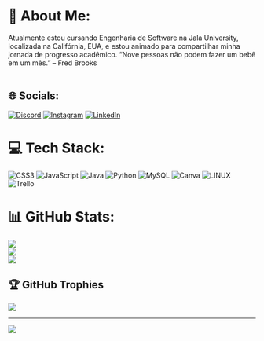 # 💫 About Me:
Atualmente estou cursando Engenharia de Software na Jala University, localizada na Califórnia, EUA, e estou animado para compartilhar minha jornada de progresso acadêmico. “Nove pessoas não podem fazer um bebê em um mês.” – Fred Brooks<br><br>


## 🌐 Socials:
[![Discord](https://img.shields.io/badge/Discord-%237289DA.svg?logo=discord&logoColor=white)](https://discord.gg/https://discord.gg/dXAP36dX) [![Instagram](https://img.shields.io/badge/Instagram-%23E4405F.svg?logo=Instagram&logoColor=white)](https://instagram.com/https://www.instagram.com/dann__505/) [![LinkedIn](https://img.shields.io/badge/LinkedIn-%230077B5.svg?logo=linkedin&logoColor=white)](https://linkedin.com/in/https://www.linkedin.com/in/devdanilosantos/) 

# 💻 Tech Stack:
![CSS3](https://img.shields.io/badge/css3-%231572B6.svg?style=for-the-badge&logo=css3&logoColor=white) ![JavaScript](https://img.shields.io/badge/javascript-%23323330.svg?style=for-the-badge&logo=javascript&logoColor=%23F7DF1E) ![Java](https://img.shields.io/badge/java-%23ED8B00.svg?style=for-the-badge&logo=java&logoColor=white) ![Python](https://img.shields.io/badge/python-3670A0?style=for-the-badge&logo=python&logoColor=ffdd54) ![MySQL](https://img.shields.io/badge/mysql-%2300f.svg?style=for-the-badge&logo=mysql&logoColor=white) ![Canva](https://img.shields.io/badge/Canva-%2300C4CC.svg?style=for-the-badge&logo=Canva&logoColor=white) ![LINUX](https://img.shields.io/badge/Linux-FCC624?style=for-the-badge&logo=linux&logoColor=black) ![Trello](https://img.shields.io/badge/Trello-%23026AA7.svg?style=for-the-badge&logo=Trello&logoColor=white)
# 📊 GitHub Stats:
![](https://github-readme-stats.vercel.app/api?username=Danilo505&theme=gotham&hide_border=false&include_all_commits=false&count_private=false)<br/>
![](https://github-readme-streak-stats.herokuapp.com/?user=Danilo505&theme=gotham&hide_border=false)<br/>
![](https://github-readme-stats.vercel.app/api/top-langs/?username=Danilo505&theme=gotham&hide_border=false&include_all_commits=false&count_private=false&layout=compact)

## 🏆 GitHub Trophies
![](https://github-profile-trophy.vercel.app/?username=Danilo505&theme=nord&no-frame=false&no-bg=true&margin-w=4)

---
[![](https://visitcount.itsvg.in/api?id=Danilo505&icon=2&color=9)](https://visitcount.itsvg.in)

<!-- Proudly created with GPRM ( https://gprm.itsvg.in ) -->
